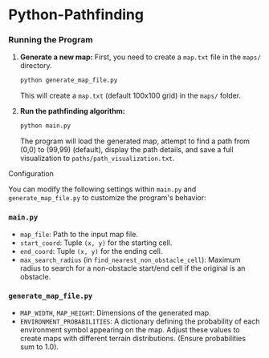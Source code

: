 # Python-Pathfinding

### Running the Program

1.  **Generate a new map:**
    First, you need to create a `map.txt` file in the `maps/` directory.
    ```bash
    python generate_map_file.py
    ```
    This will create a `map.txt` (default 100x100 grid) in the `maps/` folder.

2.  **Run the pathfinding algorithm:**
    ```bash
    python main.py
    ```
    The program will load the generated map, attempt to find a path from (0,0) to (99,99) (default), display the path details, and save a full visualization to `paths/path_visualization.txt`.

Configuration

You can modify the following settings within `main.py` and `generate_map_file.py` to customize the program's behavior:

### `main.py`
* `map_file`: Path to the input map file.
* `start_coord`: Tuple `(x, y)` for the starting cell.
* `end_coord`: Tuple `(x, y)` for the ending cell.
* `max_search_radius` (in `find_nearest_non_obstacle_cell`): Maximum radius to search for a non-obstacle start/end cell if the original is an obstacle.

### `generate_map_file.py`
* `MAP_WIDTH`, `MAP_HEIGHT`: Dimensions of the generated map.
* `ENVIRONMENT_PROBABILITIES`: A dictionary defining the probability of each environment symbol appearing on the map. Adjust these values to create maps with different terrain distributions. (Ensure probabilities sum to 1.0).
